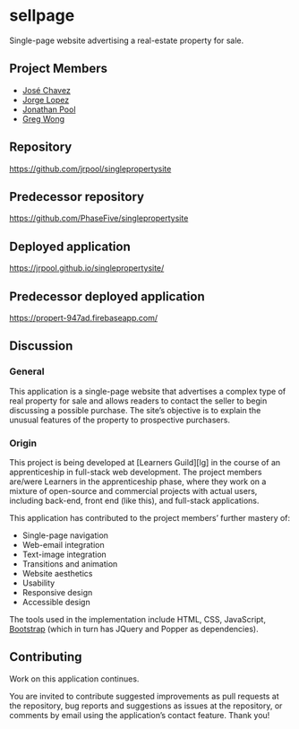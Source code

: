 # sellpage

Single-page website advertising a real-estate property for sale.

## Project Members

- [José Chavez](https://github.com/jbchavez19)
- [Jorge Lopez](https://github.com/je-lopez)
- [Jonathan Pool](https://github.com/jrpool)
- [Greg Wong](https://github.com/gwong5)

## Repository

https://github.com/jrpool/singlepropertysite

## Predecessor repository

https://github.com/PhaseFive/singlepropertysite

## Deployed application

https://jrpool.github.io/singlepropertysite/

## Predecessor deployed application

https://propert-947ad.firebaseapp.com/

## Discussion

### General

This application is a single-page website that advertises a complex type of real property for sale and allows readers to contact the seller to begin discussing a possible purchase. The site’s objective is to explain the unusual features of the property to prospective purchasers.

### Origin

This project is being developed at [Learners Guild][lg] in the course of an apprenticeship in full-stack web development. The project members are/were Learners in the apprenticeship phase, where they work on a mixture of open-source and commercial projects with actual users, including back-end, front
end (like this), and full-stack applications.

This application has contributed to the project members’ further mastery of:

  - Single-page navigation
  - Web-email integration
  - Text-image integration
  - Transitions and animation
  - Website aesthetics
  - Usability
  - Responsive design
  - Accessible design

The tools used in the implementation include HTML, CSS, JavaScript, [Bootstrap][bs] (which in turn has JQuery and Popper as dependencies).

## Contributing

Work on this application continues.

You are invited to contribute suggested improvements as pull requests at the repository, bug reports and suggestions as issues at the repository, or comments by email using the application’s contact feature. Thank you!

[bs]: http://getbootstrap.com/2.3.2/
